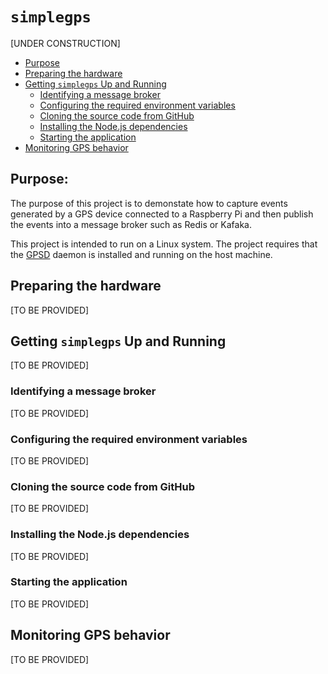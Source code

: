 # `simplegps`

[UNDER CONSTRUCTION]

* [Purpose](#purpose)
* [Preparing the hardware](#preparing-the-hardware)
* [Getting `simplegps` Up and Running](#getting-simplegps-up-and-running)
   * [Identifying a message broker](#identifying-a-message-broker)
   * [Configuring the required environment variables](#configuring-the-required-environment-variables)
   * [Cloning the source code from GitHub](#cloning-the-source-code-from-github)
   * [Installing the Node.js dependencies](#installing-the-nodejs-dependencies)
   * [Starting the application](#starting-the-application)
* [Monitoring GPS behavior](#monitoring-gps-behavior)




## Purpose:

The purpose of this project is to demonstate how to capture events generated by a GPS device connected to a Raspberry Pi and then publish the events into a message broker such as Redis or Kafaka.

This project is intended to run on a Linux system. The project requires that the [GPSD](https://www.linux-magazine.com/Issues/2018/210/Tutorial-gpsd) daemon is installed and running on the host machine.

## Preparing the hardware

[TO BE PROVIDED]

## Getting `simplegps` Up and Running

[TO BE PROVIDED]

### Identifying a message broker

[TO BE PROVIDED]

### Configuring the required environment variables

[TO BE PROVIDED]

### Cloning the source code from GitHub

[TO BE PROVIDED]

### Installing the Node.js dependencies

[TO BE PROVIDED]

### Starting the application

[TO BE PROVIDED]

## Monitoring GPS behavior

[TO BE PROVIDED]


